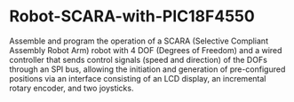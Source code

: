 # Robot-SCARA-with-PIC18F4550
Assemble and program the operation of a SCARA (Selective Compliant Assembly Robot Arm) robot with 4 DOF (Degrees of Freedom) and a wired controller that sends control signals (speed and direction) of the DOFs through an SPI bus, allowing the initiation and generation of pre-configured positions via an interface consisting of an LCD display, an incremental rotary encoder, and two joysticks.
